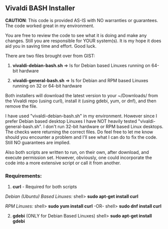## Vivaldi BASH Installer

**CAUTION**: This code is provided AS-IS with NO warranties or guarantees.  The code worked great in my environment.

You are free to review the code to see what it is doing and make any changes.  Still you are responsible for YOUR system(s).  It is my hope it does aid you in saving time and effort.  Good luck.

There are two files brought over from GIST:

1) **vivaldi-debian-bash.sh** => Is for Debian based Linuxes running on 64-bit hardware

2) **vivaldi-general-bash.sh** => Is for Debian and RPM based Linuxes running on 32 or 64-bit hardware

Both installers will download the latest version to your ~/Downloads/ from the Vivaldi repo (using curl), install it (using gdebi, yum, or dnf), and then remove the file.

I have used "vivaldi-debian-bash.sh" in my environment. However since I prefer Debian based desktop Linuxes I have NOT heavily tested "vivaldi-general-bash.sh".  I don't run 32-bit hardware or RPM based Linux desktops.  The checks were returning the correct files.  Do feel free to let me know should you encounter a problem and I'll see what I can do to fix the code.  Still NO guarantees are implied.

Also both scripts are written to run, on their own, after download, and execute permission set.  However, obviously, one could incorporate the code into a more extensive script or call it from another.

### Requirements:

1) **curl** - Required for both scripts

*Debian (Ubuntu) Based Linuxes:*
shell> **sudo apt-get install curl**

*RPM Linuxes:*
shell> **sudo yum install curl**
 -OR-
shell> **sudo dnf install curl**
  
2) **gdebi** (ONLY for Debian Based Linuxes)
shell> **sudo apt-get install gdebi**
